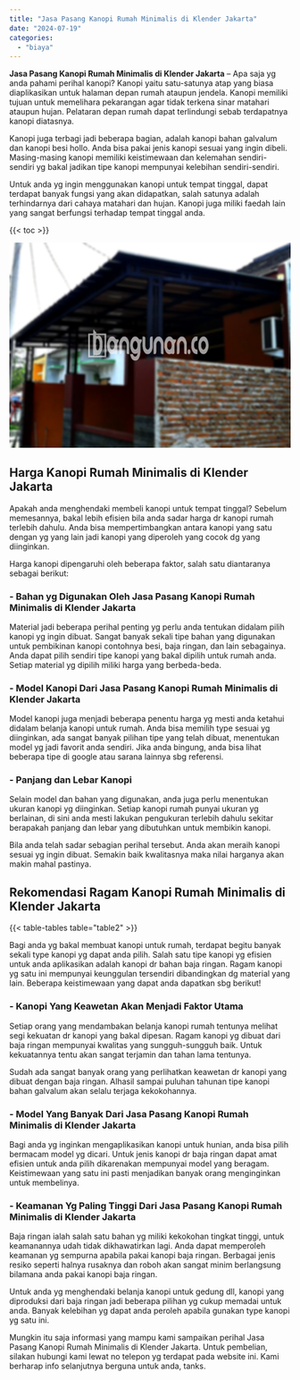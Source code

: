 ```yaml
---
title: "Jasa Pasang Kanopi Rumah Minimalis di Klender Jakarta"
date: "2024-07-19"
categories: 
  - "biaya"
---
```


**Jasa Pasang Kanopi Rumah Minimalis di Klender Jakarta** – Apa saja yg anda pahami perihal kanopi? Kanopi yaitu satu-satunya atap yang biasa diaplikasikan untuk halaman depan rumah ataupun jendela. Kanopi memiliki tujuan untuk memelihara pekarangan agar tidak terkena sinar matahari ataupun hujan. Pelataran depan rumah dapat terlindungi sebab terdapatnya kanopi diatasnya.

Kanopi juga terbagi jadi beberapa bagian, adalah kanopi bahan galvalum dan kanopi besi hollo. Anda bisa pakai jenis kanopi sesuai yang ingin dibeli. Masing-masing kanopi memiliki keistimewaan dan kelemahan sendiri-sendiri yg bakal jadikan tipe kanopi mempunyai kelebihan sendiri-sendiri.

Untuk anda yg ingin menggunakan kanopi untuk tempat tinggal, dapat terdapat banyak fungsi yang akan didapatkan, salah satunya adalah terhindarnya dari cahaya matahari dan hujan. Kanopi juga miliki faedah lain yang sangat berfungsi terhadap tempat tinggal anda.

{{< toc >}}

![Jasa Pasang Kanopi Rumah Minimalis di Klender Jakarta](/images/harga-kanopi-minimalis-63.png)

## Harga Kanopi Rumah Minimalis di Klender Jakarta

Apakah anda menghendaki membeli kanopi untuk tempat tinggal? Sebelum memesannya, bakal lebih efisien bila anda sadar harga dr kanopi rumah terlebih dahulu. Anda bisa mempertimbangkan antara kanopi yang satu dengan yg yang lain jadi kanopi yang diperoleh yang cocok dg yang diinginkan.

Harga kanopi dipengaruhi oleh beberapa faktor, salah satu diantaranya sebagai berikut:

### \- Bahan yg Digunakan Oleh Jasa Pasang Kanopi Rumah Minimalis di Klender Jakarta

Material jadi beberapa perihal penting yg perlu anda tentukan didalam pilih kanopi yg ingin dibuat. Sangat banyak sekali tipe bahan yang digunakan untuk pembikinan kanopi contohnya besi, baja ringan, dan lain sebagainya. Anda dapat pilih sendiri tipe kanopi yang bakal dipilih untuk rumah anda. Setiap material yg dipilih miliki harga yang berbeda-beda.

### \- Model Kanopi Dari Jasa Pasang Kanopi Rumah Minimalis di Klender Jakarta

Model kanopi juga menjadi beberapa penentu harga yg mesti anda ketahui didalam belanja kanopi untuk rumah. Anda bisa memilih type sesuai yg diinginkan, ada sangat banyak pilihan tipe yang telah dibuat, menentukan model yg jadi favorit anda sendiri. Jika anda bingung, anda bisa lihat beberapa tipe di google atau sarana lainnya sbg referensi.

### \- Panjang dan Lebar Kanopi

Selain model dan bahan yang digunakan, anda juga perlu menentukan ukuran kanopi yg diinginkan. Setiap kanopi rumah punyai ukuran yg berlainan, di sini anda mesti lakukan pengukuran terlebih dahulu sekitar berapakah panjang dan lebar yang dibutuhkan untuk membikin kanopi.

Bila anda telah sadar sebagian perihal tersebut. Anda akan meraih kanopi sesuai yg ingin dibuat. Semakin baik kwalitasnya maka nilai harganya akan makin mahal pastinya.

## Rekomendasi Ragam Kanopi Rumah Minimalis di Klender Jakarta

{{< table-tables table="table2" >}}

Bagi anda yg bakal membuat kanopi untuk rumah, terdapat begitu banyak sekali type kanopi yg dapat anda pilih. Salah satu tipe kanopi yg efisien untuk anda aplikasikan adalah kanopi dr bahan baja ringan. Ragam kanopi yg satu ini mempunyai keunggulan tersendiri dibandingkan dg material yang lain. Beberapa keistimewaan yang dapat anda dapatkan sbg berikut!

### \- Kanopi Yang Keawetan Akan Menjadi Faktor Utama

Setiap orang yang mendambakan belanja kanopi rumah tentunya melihat segi kekuatan dr kanopi yang bakal dipesan. Ragam kanopi yg dibuat dari baja ringan mempunyai kwalitas yang sungguh-sungguh baik. Untuk kekuatannya tentu akan sangat terjamin dan tahan lama tentunya.

Sudah ada sangat banyak orang yang perlihatkan keawetan dr kanopi yang dibuat dengan baja ringan. Alhasil sampai puluhan tahunan tipe kanopi bahan galvalum akan selalu terjaga kekokohannya.

### \- Model Yang Banyak Dari Jasa Pasang Kanopi Rumah Minimalis di Klender Jakarta

Bagi anda yg inginkan mengaplikasikan kanopi untuk hunian, anda bisa pilih bermacam model yg dicari. Untuk jenis kanopi dr baja ringan dapat amat efisien untuk anda pilih dikarenakan mempunyai model yang beragam. Keistimewaan yang satu ini pasti menjadikan banyak orang menginginkan untuk membelinya.

### \- Keamanan Yg Paling Tinggi Dari Jasa Pasang Kanopi Rumah Minimalis di Klender Jakarta

Baja ringan ialah salah satu bahan yg miliki kekokohan tingkat tinggi, untuk keamanannya udah tidak dikhawatirkan lagi. Anda dapat memperoleh keamanan yg sempurna apabila pakai kanopi baja ringan. Berbagai jenis resiko seperti halnya rusaknya dan roboh akan sangat minim berlangsung bilamana anda pakai kanopi baja ringan.

Untuk anda yg menghendaki belanja kanopi untuk gedung dll, kanopi yang diproduksi dari baja ringan jadi beberapa pilihan yg cukup memadai untuk anda. Banyak kelebihan yg dapat anda peroleh apabila gunakan type kanopi yg satu ini.

Mungkin itu saja informasi yang mampu kami sampaikan perihal Jasa Pasang Kanopi Rumah Minimalis di Klender Jakarta. Untuk pembelian, silakan hubungi kami lewat no telepon yg terdapat pada website ini. Kami berharap info selanjutnya berguna untuk anda, tanks.
